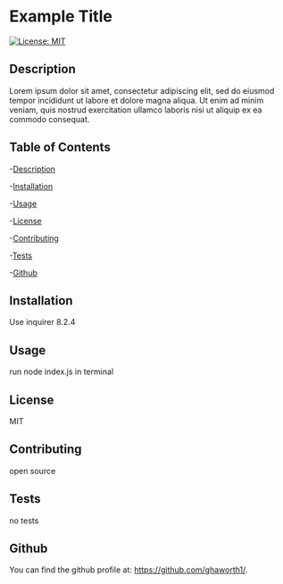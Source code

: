     
# Example Title
[![License: MIT](https://img.shields.io/badge/License-MIT-yellow.svg)](https://opensource.org/licenses/MIT)

## Description
Lorem ipsum dolor sit amet, consectetur adipiscing elit, sed do eiusmod tempor incididunt ut labore et dolore magna aliqua. Ut enim ad minim veniam, quis nostrud exercitation ullamco laboris nisi ut aliquip ex ea commodo consequat.

## Table of Contents

-[Description](#Description)

-[Installation](#Installation)

-[Usage](#Usage)

-[License](#License)

-[Contributing](#Contributing)

-[Tests](#Tests)

-[Github](#github)

## Installation
Use inquirer 8.2.4

## Usage
run node index.js in terminal

## License
MIT

## Contributing
open source

## Tests
no tests

## Github
You can find the github profile at: https://github.com/ghaworth1/.
  